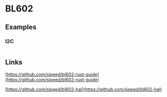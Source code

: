 # BL602

## Examples

### I2C

```rust

```


## Links

[https://github.com/sipeed/bl602-rust-guide](https://github.com/sipeed/bl602-rust-guide)

[https://github.com/sipeed/bl602-hal](https://github.com/sipeed/bl602-hal)
